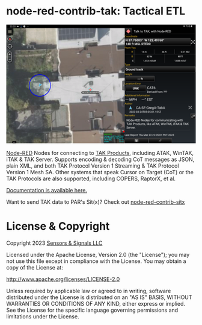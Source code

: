 # node-red-contrib-tak: Tactical ETL

<img
  src="https://raw.githubusercontent.com/snstac/node-red-contrib-tak/main/docs/nr_atak_screenshot.png"
  alt="ATAK Screenshot"
/>

[Node-RED](https://www.nodered.org) Nodes for connecting to [TAK Products](https://www.tak.gov), including ATAK, WinTAK, iTAK & TAK Server. Supports encoding & decoding CoT messages as JSON, plain XML, and both TAK Protocol Version 1 Streaming & TAK Protocol Version 1 Mesh SA. Other systems that speak Cursor on Target (CoT) or the TAK Protocols are also supported, including COPERS, RaptorX, et al.

[Documentation is available here.](https://node-red-contrib-tak.readthedocs.io/)

Want to send TAK data to PAR's Sit(x)? Check out [node-red-contrib-sitx](https://node-red-contrib-sitx.readthedocs.io/)

# License & Copyright

Copyright 2023 [Sensors & Signals LLC](https://www.snstac.com)

Licensed under the Apache License, Version 2.0 (the "License");
you may not use this file except in compliance with the License.
You may obtain a copy of the License at:

http://www.apache.org/licenses/LICENSE-2.0

Unless required by applicable law or agreed to in writing, software
distributed under the License is distributed on an "AS IS" BASIS,
WITHOUT WARRANTIES OR CONDITIONS OF ANY KIND, either express or implied.
See the License for the specific language governing permissions and
limitations under the License.
